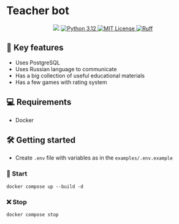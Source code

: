 # Teacher bot

<p align="center">
  <img src="https://github.com/j3rrryy/teacher_bot/actions/workflows/main.yml/badge.svg">
  <a href="https://www.python.org/downloads/release/python-3120/">
    <img src="https://img.shields.io/badge/Python-3.12-FFD64E.svg" alt="Python 3.12">
  </a>
  <a href="https://github.com/j3rrryy/teacher_bot/blob/main/LICENSE">
    <img src="https://img.shields.io/badge/License-MIT-blue.svg" alt="MIT License">
  </a>
  <a href="https://github.com/astral-sh/ruff">
    <img src="https://img.shields.io/endpoint?url=https://raw.githubusercontent.com/astral-sh/ruff/main/assets/badge/v2.json" alt="Ruff">
  </a>
</p>

## :book: Key features

- Uses PostgreSQL
- Uses Russian language to communicate
- Has a big collection of useful educational materials
- Has a few games with rating system

## :computer: Requirements

- Docker

## :hammer_and_wrench: Getting started

- Create `.env` file with variables as in the `examples/.env.example`

### :rocket: Start

```shell
docker compose up --build -d
```

### :x: Stop

```shell
docker compose stop
```
